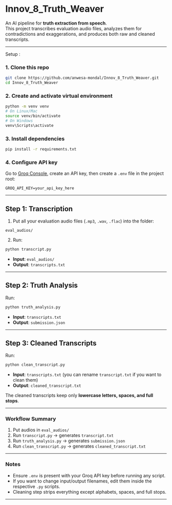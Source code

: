 # Innov_8_Truth_Weaver

An AI pipeline for **truth extraction from speech**.  
This project transcribes evaluation audio files, analyzes them for contradictions and exaggerations, and produces both raw and cleaned transcripts.

---

Setup :

### 1. Clone this repo
```bash
git clone https://github.com/anwesa-mondal/Innov_8_Truth_Weaver.git
cd Innov_8_Truth_Weaver
```

### 2. Create and activate virtual environment
```bash
python -m venv venv
# On Linux/Mac
source venv/bin/activate
# On Windows
venv\Scripts\activate
```

### 3. Install dependencies
```bash
pip install -r requirements.txt
```

### 4. Configure API key
Go to [Groq Console](https://console.groq.com/), create an API key, then create a `.env` file in the project root:

```
GROQ_API_KEY=your_api_key_here
```

---

## Step 1: Transcription

1. Put all your evaluation audio files (`.mp3`, `.wav`, `.flac`) into the folder:

```
eval_audios/
```

2. Run:

```bash
python transcript.py
```

- **Input**: `eval_audios/`  
- **Output**: `transcripts.txt`

---

##  Step 2: Truth Analysis

Run:

```bash
python truth_analysis.py
```

- **Input**: `transcripts.txt`  
- **Output**: `submission.json`

---

##  Step 3: Cleaned Transcripts

Run:

```bash
python clean_transcript.py
```

- **Input**: `transcripts.txt` (you can rename  `transcript.txt` if you want to clean them)  
- **Output**: `cleaned_transcript.txt`  

The cleaned transcripts keep only **lowercase letters, spaces, and full stops**.

---

### Workflow Summary

1. Put audios in `eval_audios/`
2. Run `transcript.py` → generates `transcript.txt`
3. Run `truth_analysis.py` → generates `submission.json`
4. Run `clean_transcript.py` → generates `cleaned_transcript.txt`

---

### Notes

- Ensure `.env` is present with your Groq API key before running any script.  
- If you want to change input/output filenames, edit them inside the respective `.py` scripts.  
- Cleaning step strips everything except alphabets, spaces, and full stops.  

---
